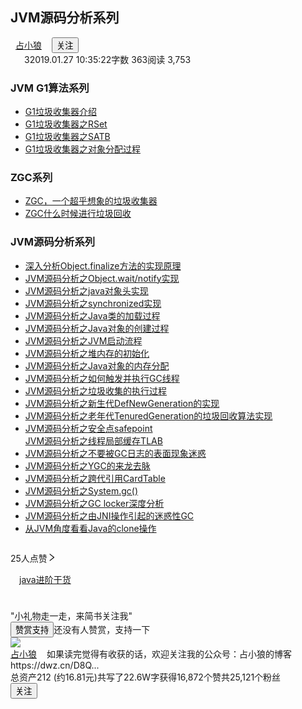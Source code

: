 <section class="ouvJEz"><h1 class="_1RuRku">JVM源码分析系列</h1><div class="rEsl9f"><div class="_2mYfmT"><a class="_1OhGeD" href="/u/90ab66c248e6" target="_blank" rel="noopener noreferrer"><img class="_13D2Eh" src="https://upload.jianshu.io/users/upload_avatars/2184951/e504c85fb1dc.jpg?imageMogr2/auto-orient/strip|imageView2/1/w/96/h/96/format/webp" alt=""></a><div style="margin-left: 8px;"><div class="_3U4Smb"><span class="FxYr8x"><a class="_1OhGeD" href="/u/90ab66c248e6" target="_blank" rel="noopener noreferrer">占小狼</a></span><a class="_2edyx1 _1OhGeD" href="http://www.jianshu.com/p/d1d89ed69098" target="_blank" rel="noopener noreferrer"><img class="_1_2JEL" src="https://upload.jianshu.io/user_badge/11f8cfa8-ec9f-4f82-be92-d6a39f61b5c1" alt="  " style="width: 16px; height: 16px; min-width: 16px; min-height: 16px;"></a><button data-locale="zh-CN" type="button" class="_3kba3h _1OyPqC _3Mi9q9 _34692-"><span>关注</span></button></div><div class="s-dsoj"><span class="_3tCVn5"><i aria-label="ic-diamond" class="anticon"><svg width="1em" height="1em" fill="currentColor" aria-hidden="true" focusable="false" class=""><use xlink:href="#ic-diamond"></use></svg></i><span>3</span></span><time datetime="2019-01-27T02:35:22.000Z">2019.01.27 10:35:22</time><span>字数 363</span><span>阅读 3,753</span></div></div></div></div>
<article class="_2rhmJa"><div class="image-package">

<h1>JVM G1算法系列</h1>
<ul>
<li><a href="https://www.jianshu.com/p/0f1f5adffdc1" target="_blank">G1垃圾收集器介绍</a></li>
<li><a href="https://www.jianshu.com/p/870abddaba41" target="_blank">G1垃圾收集器之RSet</a></li>
<li><a href="https://www.jianshu.com/p/9e70097807ba" target="_blank">G1垃圾收集器之SATB</a></li>
<li><a href="https://www.jianshu.com/p/a0efa489b99f" target="_blank">G1垃圾收集器之对象分配过程</a></li>
</ul>
<h1>ZGC系列</h1>
<ul>
<li><a href="https://www.jianshu.com/p/6f89fd5842bf" target="_blank">ZGC，一个超乎想象的垃圾收集器</a></li>
<li><a href="https://www.jianshu.com/p/b5fb06ffbb90" target="_blank">ZGC什么时候进行垃圾回收</a></li>
</ul>
<h1>JVM源码分析系列</h1>
<ul>
<li><a href="https://www.jianshu.com/p/9d2788fffd5f" target="_blank">深入分析Object.finalize方法的实现原理</a></li>
<li><a href="https://www.jianshu.com/p/f4454164c017" target="_blank">JVM源码分析之Object.wait/notify实现</a></li>
<li><a href="https://www.jianshu.com/p/9c19eb0ea4d8" target="_blank">JVM源码分析之java对象头实现</a></li>
<li><a href="https://www.jianshu.com/p/c5058b6fe8e5" target="_blank">JVM源码分析之synchronized实现</a></li>
<li><a href="https://www.jianshu.com/p/252e27863822" target="_blank">JVM源码分析之Java类的加载过程</a></li>
<li><a href="https://www.jianshu.com/p/0009aaac16ed" target="_blank">JVM源码分析之Java对象的创建过程</a></li>
<li><a href="https://www.jianshu.com/p/b91258bc08ac" target="_blank">JVM源码分析之JVM启动流程</a></li>
<li><a href="https://www.jianshu.com/p/0f7bed2df952" target="_blank">JVM源码分析之堆内存的初始化</a></li>
<li><a href="https://www.jianshu.com/p/e56c808b6c8a" target="_blank">JVM源码分析之Java对象的内存分配</a></li>
<li><a href="https://www.jianshu.com/p/1544d3011ddb" target="_blank">JVM源码分析之如何触发并执行GC线程</a></li>
<li><a href="https://www.jianshu.com/p/04eff13f3707" target="_blank">JVM源码分析之垃圾收集的执行过程</a></li>
<li><a href="https://www.jianshu.com/p/2b64294fa1bd" target="_blank">JVM源码分析之新生代DefNewGeneration的实现</a></li>
<li><a href="https://www.jianshu.com/p/29c20f0684d0" target="_blank">JVM源码分析之老年代TenuredGeneration的垃圾回收算法实现</a></li>
<li>
<a href="https://www.jianshu.com/p/c79c5e02ebe6" target="_blank">JVM源码分析之安全点safepoint</a><br>
<a href="https://www.jianshu.com/p/cd85098cca39" target="_blank">JVM源码分析之线程局部缓存TLAB</a>
</li>
<li><a href="https://www.jianshu.com/p/1f2fd54808e2" target="_blank">JVM源码分析之不要被GC日志的表面现象迷惑</a></li>
<li><a href="https://www.jianshu.com/p/9af1a63a33c3" target="_blank">JVM源码分析之YGC的来龙去脉</a></li>
<li><a href="https://www.jianshu.com/p/5037459097ee" target="_blank">JVM源码分析之跨代引用CardTable</a></li>
<li><a href="https://www.jianshu.com/p/be8740726cef" target="_blank">JVM源码分析之System.gc()</a></li>
<li><a href="https://www.jianshu.com/p/6d664f026508" target="_blank">JVM源码分析之GC locker深度分析</a></li>
<li><a href="https://www.jianshu.com/p/94bd5864f89c" target="_blank">JVM源码分析之由JNI操作引起的迷惑性GC</a></li>
<li><a href="https://www.jianshu.com/p/309f80f33190" target="_blank">从JVM角度看看Java的clone操作</a></li>
</ul>
</article>
<div></div><div class="_1kCBjS"><div class="_18vaTa"><div class="_3BUZPB"><div class="_2Bo4Th" role="button" tabindex="-1" aria-label="给文章点赞"><i aria-label="ic-like" class="anticon"><svg width="1em" height="1em" fill="currentColor" aria-hidden="true" focusable="false" class=""><use xlink:href="#ic-like"></use></svg></i></div><span class="_1LOh_5" role="button" tabindex="-1" aria-label="查看点赞列表">25人点赞<i aria-label="icon: right" class="anticon anticon-right"><svg viewBox="64 64 896 896" focusable="false" class="" data-icon="right" width="1em" height="1em" fill="currentColor" aria-hidden="true"><path d="M765.7 486.8L314.9 134.7A7.97 7.97 0 0 0 302 141v77.3c0 4.9 2.3 9.6 6.1 12.6l360 281.1-360 281.1c-3.9 3-6.1 7.7-6.1 12.6V883c0 6.7 7.7 10.4 12.9 6.3l450.8-352.1a31.96 31.96 0 0 0 0-50.4z"></path></svg></i></span></div><div class="_3BUZPB"><div class="_2Bo4Th" role="button" tabindex="-1"><i aria-label="ic-dislike" class="anticon"><svg width="1em" height="1em" fill="currentColor" aria-hidden="true" focusable="false" class=""><use xlink:href="#ic-dislike"></use></svg></i></div></div></div><div class="_18vaTa"><a class="_3BUZPB _1x1ok9 _1OhGeD" href="/nb/4893857" target="_blank" rel="noopener noreferrer"><i aria-label="ic-notebook" class="anticon"><svg width="1em" height="1em" fill="currentColor" aria-hidden="true" focusable="false" class=""><use xlink:href="#ic-notebook"></use></svg></i><span>java进阶干货</span></a><div class="_3BUZPB ant-dropdown-trigger"><div class="_2Bo4Th"><i aria-label="ic-others" class="anticon"><svg width="1em" height="1em" fill="currentColor" aria-hidden="true" focusable="false" class=""><use xlink:href="#ic-others"></use></svg></i></div></div></div></div><div class="_19DgIp" style="margin-top:24px;margin-bottom:24px"></div><div class="_13lIbp"><div class="_191KSt">"小礼物走一走，来简书关注我"</div><button type="button" class="_1OyPqC _3Mi9q9 _2WY0RL _1YbC5u"><span>赞赏支持</span></button><span class="_3zdmIj">还没有人赞赏，支持一下</span></div><div class="d0hShY"><a class="_1OhGeD" href="/u/90ab66c248e6" target="_blank" rel="noopener noreferrer"><img class="_27NmgV" src="https://upload.jianshu.io/users/upload_avatars/2184951/e504c85fb1dc.jpg?imageMogr2/auto-orient/strip|imageView2/1/w/100/h/100/format/webp" alt="  "></a><div class="Uz-vZq"><div class="Cqpr1X"><a class="HC3FFO _1OhGeD" href="/u/90ab66c248e6" title="占小狼" target="_blank" rel="noopener noreferrer">占小狼</a><a class="_2edyx1 _3GlyHK _1OhGeD" href="http://www.jianshu.com/p/d1d89ed69098" target="_blank" rel="noopener noreferrer"><img class="_1_2JEL" src="https://upload.jianshu.io/user_badge/11f8cfa8-ec9f-4f82-be92-d6a39f61b5c1" alt="  " style="width: 16px; height: 16px; min-width: 16px; min-height: 16px;"></a><span class="_2WEj6j" title="如果读完觉得有收获的话，欢迎关注我的公众号：占小狼的博客 https://dwz.cn/D8Q...">如果读完觉得有收获的话，欢迎关注我的公众号：占小狼的博客 https://dwz.cn/D8Q...</span></div><div class="lJvI3S"><span>总资产212 (约16.81元)</span><span>共写了22.6W字</span><span>获得16,872个赞</span><span>共25,121个粉丝</span></div></div><button data-locale="zh-CN" type="button" class="_1OyPqC _3Mi9q9"><span>关注</span></button></div></section>